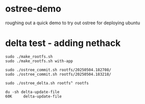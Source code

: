 # ostree-demo

roughing out a quick demo to try out ostree for deploying ubuntu

# delta test - adding nethack

    sudo ./make_rootfs.sh
    sudo ./make_rootfs.sh with-app

    sudo ./ostree_commit.sh rootfs/20250504.182708/
    sudo ./ostree_commit.sh rootfs/20250504.183218/

    sudo ./ostree_delta.sh rootfs^ rootfs

    du -sh delta-update-file 
    60K     delta-update-file
